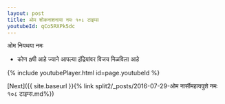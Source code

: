 ```yaml
---
layout: post
title: ओम शोकनाशनाया नमः १०८ टाइम्स
youtubeId: qCo5RXPk5dc
---
```

 
 
 ओम नियथया नमः  
 
 -  कोण aषी आहे ज्याने आपल्या इंद्रियांवर विजय मिळविला आहे 
 
  
 
  
 
 
 
 
 
 


{% include youtubePlayer.html id=page.youtubeId %}
 
[Next]({{ site.baseurl }}{% link  split2/_posts/2016-07-29-ओम नार्सीमहत्वपुशे नमः १०८ टाइम्स.md%})
 
